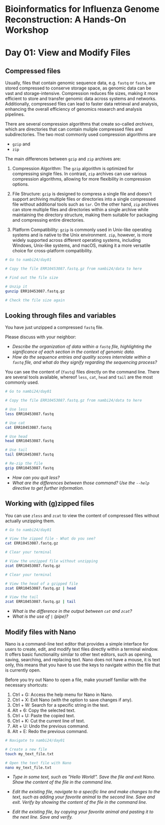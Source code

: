 # Bioinformatics for Influenza Genome Reconstruction: A Hands-On Workshop
# Day 01: View and Modify Files

## Compressed files
Usually, files that contain genomic sequence data, e.g. `fastq` or `fasta`, are stored compressed to conserve storage space, as genomic data can be vast and storage-intensive. Compression reduces file sizes, making it more efficient to store and transfer genomic data across systems and networks. Additionally, compressed files can lead to faster data retrieval and analysis, enhancing the overall efficiency of genomics research and analysis pipelines.

There are several compression algorithms that create so-called _archives_, which are directories that can contain muliple compressed files and subdirectories. The two most commonly used compression algorithms are 
* `gzip` and 
* `zip` 

The main differences between `gzip` and `zip` archives are:

1. Compression Algorithm: The `gzip` algorithm is optimized for compressing single files. In contrast, `zip` archives can use various compression algorithms, allowing for more flexibility in compression options.

2. File Structure: `gzip` is designed to compress a single file and doesn't support archiving multiple files or directories into a single compressed file without additional tools such as `tar`. On the other hand, `zip` archives can store multiple files and directories within a single archive while maintaining the directory structure, making them suitable for packaging and compressing entire directories.

3. Platform Compatibility: `gzip` is commonly used in Unix-like operating systems and is native to the Unix environment. `zip`, however, is more widely supported across different operating systems, including Windows, Unix-like systems, and macOS, making it a more versatile choice for cross-platform compatibility.


```bash
# Go to nambi24/day01

# Copy the file ERR10453087.fastq.gz from nambi24/data to here

# Find out the file size

# Unzip it
gunzip ERR10453087.fastq.gz

# Check the file size again

```

## Looking through files and variables
You have just unzipped a compressed `fastq` file. 

Please discuss with your neighbor:
* _Describe the organization of data within a `fastq` file, highlighting the significance of each section in the context of genomic data._
* _How do the sequence entries and quality scores interrelate within a `fastq` file, and what do they signify regarding the sequencing process?_

You can see the content of (`fastq`) files directly on the command line. There are several tools available, whereof `less`, `cat`, `head` and `tail` are the most commonly used.

``` bash
# Go to nambi24/day01

# Copy the file ERR10453087.fastq.gz from nambi24/data to here

# Use less
less ERR10453087.fastq

# Use cat
cat ERR10453087.fastq

# Use head
head ERR10453087.fastq

# Use tail
tail ERR10453087.fastq

# Re-zip the file
gzip ERR10453087.fastq

```

* _How can you quit less?_ 
* _What are the differences between those command? Use the ```--help``` directive to get further information._


## Working with (g)zipped files
You can use `zless` and `zcat` to view the content of compressed files without actually unzipping them.

```bash
# Go to nambi24/day01

# View the zipped file - What do you see?
cat ERR10453087.fastq.gz

# Clear your terminal

# View the unzipped file without unzipping
zcat ERR10453087.fastq.gz 

# Clear your terminal

# View the head of a gzipped file
zcat ERR10453087.fastq.gz | head

# View the tail
zcat ERR10453087.fastq.gz | tail


```
* _What is the difference in the output between `cat` and `zcat`?_
* _What is the use of `|` (pipe)?_


## Modify files with Nano
Nano is a command-line text editor that provides a simple interface for users to create, edit, and modify text files directly within a terminal window. It offers basic functionality similar to other text editors, such as opening, saving, searching, and replacing text. Nano does not have a mouse, it is text only, this means that you have to use the keys to navigate within the file that is currently open.

Before you try out Nano to open a file, make yourself familiar with the necessary shortcuts:

1. Ctrl + G: Access the help menu for Nano in Nano.
2. Ctrl + X: Exit Nano (with the option to save changes if any).
4. Ctrl + W: Search for a specific string in the text.
5. Alt + 6: Copy the selected text.
6. Ctrl + U: Paste the copied text.
7. Ctrl + K: Cut the current line of text.
8. Alt + U: Undo the previous command.
9. Alt + E: Redo the previous command.


```bash
# Navigate to nambi24/day01

# Create a new file
touch my_text_file.txt

# Open the text file with Nano
nano my_text_file.txt
```

* _Type in some text, such as "Hello World!". Save the file and exit Nano. Show the content of the file in the command line._ 

* _Edit the existing file, navigate to a specific line and make changes to the text, such as adding your favorite animal to the second line. Save and exit. Verify by showing the content of the file in the command line._

* _Edit the existing file, by copying your favorite animal and pasting it to the next line. Save and verify._ 